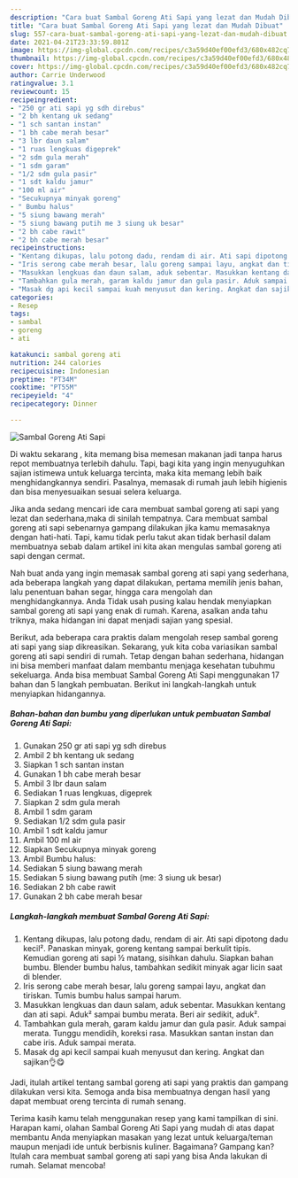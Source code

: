 ```yaml
---
description: "Cara buat Sambal Goreng Ati Sapi yang lezat dan Mudah Dibuat"
title: "Cara buat Sambal Goreng Ati Sapi yang lezat dan Mudah Dibuat"
slug: 557-cara-buat-sambal-goreng-ati-sapi-yang-lezat-dan-mudah-dibuat
date: 2021-04-21T23:33:59.801Z
image: https://img-global.cpcdn.com/recipes/c3a59d40ef00efd3/680x482cq70/sambal-goreng-ati-sapi-foto-resep-utama.jpg
thumbnail: https://img-global.cpcdn.com/recipes/c3a59d40ef00efd3/680x482cq70/sambal-goreng-ati-sapi-foto-resep-utama.jpg
cover: https://img-global.cpcdn.com/recipes/c3a59d40ef00efd3/680x482cq70/sambal-goreng-ati-sapi-foto-resep-utama.jpg
author: Carrie Underwood
ratingvalue: 3.1
reviewcount: 15
recipeingredient:
- "250 gr ati sapi yg sdh direbus"
- "2 bh kentang uk sedang"
- "1 sch santan instan"
- "1 bh cabe merah besar"
- "3 lbr daun salam"
- "1 ruas lengkuas digeprek"
- "2 sdm gula merah"
- "1 sdm garam"
- "1/2 sdm gula pasir"
- "1 sdt kaldu jamur"
- "100 ml air"
- "Secukupnya minyak goreng"
- " Bumbu halus"
- "5 siung bawang merah"
- "5 siung bawang putih me 3 siung uk besar"
- "2 bh cabe rawit"
- "2 bh cabe merah besar"
recipeinstructions:
- "Kentang dikupas, lalu potong dadu, rendam di air. Ati sapi dipotong dadu kecil². Panaskan minyak, goreng kentang sampai berkulit tipis. Kemudian goreng ati sapi ½ matang, sisihkan dahulu. Siapkan bahan bumbu. Blender bumbu halus, tambahkan sedikit minyak agar licin saat di blender."
- "Iris serong cabe merah besar, lalu goreng sampai layu, angkat dan tiriskan. Tumis bumbu halus sampai harum."
- "Masukkan lengkuas dan daun salam, aduk sebentar. Masukkan kentang dan ati sapi. Aduk² sampai bumbu merata. Beri air sedikit, aduk²."
- "Tambahkan gula merah, garam kaldu jamur dan gula pasir. Aduk sampai merata. Tunggu mendidih, koreksi rasa. Masukkan santan instan dan cabe iris. Aduk sampai merata."
- "Masak dg api kecil sampai kuah menyusut dan kering. Angkat dan sajikan👌😋"
categories:
- Resep
tags:
- sambal
- goreng
- ati

katakunci: sambal goreng ati 
nutrition: 244 calories
recipecuisine: Indonesian
preptime: "PT34M"
cooktime: "PT55M"
recipeyield: "4"
recipecategory: Dinner

---
```



![Sambal Goreng Ati Sapi](https://img-global.cpcdn.com/recipes/c3a59d40ef00efd3/680x482cq70/sambal-goreng-ati-sapi-foto-resep-utama.jpg)

Di waktu  sekarang , kita memang bisa memesan makanan jadi tanpa harus repot membuatnya terlebih dahulu. Tapi, bagi kita yang ingin menyuguhkan sajian istimewa untuk keluarga tercinta, maka kita memang lebih baik menghidangkannya sendiri. Pasalnya, memasak di rumah jauh lebih higienis dan bisa menyesuaikan sesuai selera keluarga.

Jika anda sedang mencari ide cara membuat sambal goreng ati sapi yang lezat dan sederhana,maka di sinilah tempatnya. Cara membuat sambal goreng ati sapi  sebenarnya gampang dilakukan jika kamu memasaknya dengan hati-hati. Tapi, kamu tidak perlu takut akan tidak berhasil dalam membuatnya 
sebab dalam artikel ini kita akan mengulas sambal goreng ati sapi dengan cermat.  



Nah buat anda yang ingin memasak sambal goreng ati sapi yang sederhana, ada beberapa langkah yang dapat dilakukan, pertama memilih jenis bahan, lalu penentuan bahan segar, hingga cara mengolah dan menghidangkannya. Anda Tidak usah pusing kalau hendak menyiapkan sambal goreng ati sapi yang enak di rumah. Karena, asalkan anda  tahu triknya, maka hidangan ini dapat menjadi sajian yang spesial.

Berikut, ada beberapa cara praktis  dalam mengolah resep sambal goreng ati sapi yang siap dikreasikan. Sekarang, yuk kita coba variasikan sambal goreng ati sapi sendiri di rumah. Tetap dengan bahan sederhana, hidangan ini bisa memberi manfaat dalam membantu menjaga kesehatan tubuhmu sekeluarga. Anda bisa membuat Sambal Goreng Ati Sapi menggunakan 17 bahan dan 5 langkah pembuatan. Berikut ini langkah-langkah untuk menyiapkan hidangannya.

<!--inarticleads1-->

##### Bahan-bahan dan bumbu yang diperlukan untuk pembuatan Sambal Goreng Ati Sapi:

1. Gunakan 250 gr ati sapi yg sdh direbus
1. Ambil 2 bh kentang uk sedang
1. Siapkan 1 sch santan instan
1. Gunakan 1 bh cabe merah besar
1. Ambil 3 lbr daun salam
1. Sediakan 1 ruas lengkuas, digeprek
1. Siapkan 2 sdm gula merah
1. Ambil 1 sdm garam
1. Sediakan 1/2 sdm gula pasir
1. Ambil 1 sdt kaldu jamur
1. Ambil 100 ml air
1. Siapkan Secukupnya minyak goreng
1. Ambil  Bumbu halus:
1. Sediakan 5 siung bawang merah
1. Sediakan 5 siung bawang putih (me: 3 siung uk besar)
1. Sediakan 2 bh cabe rawit
1. Gunakan 2 bh cabe merah besar




<!--inarticleads2-->

##### Langkah-langkah membuat Sambal Goreng Ati Sapi:

1. Kentang dikupas, lalu potong dadu, rendam di air. Ati sapi dipotong dadu kecil². Panaskan minyak, goreng kentang sampai berkulit tipis. Kemudian goreng ati sapi ½ matang, sisihkan dahulu. Siapkan bahan bumbu. Blender bumbu halus, tambahkan sedikit minyak agar licin saat di blender.
1. Iris serong cabe merah besar, lalu goreng sampai layu, angkat dan tiriskan. Tumis bumbu halus sampai harum.
1. Masukkan lengkuas dan daun salam, aduk sebentar. Masukkan kentang dan ati sapi. Aduk² sampai bumbu merata. Beri air sedikit, aduk².
1. Tambahkan gula merah, garam kaldu jamur dan gula pasir. Aduk sampai merata. Tunggu mendidih, koreksi rasa. Masukkan santan instan dan cabe iris. Aduk sampai merata.
1. Masak dg api kecil sampai kuah menyusut dan kering. Angkat dan sajikan👌😋




Jadi, itulah artikel tentang  sambal goreng ati sapi  yang praktis dan gampang dilakukan versi kita. Semoga anda bisa membuatnya dengan hasil yang dapat membuat oreng tercinta di rumah senang. 

Terima kasih kamu telah menggunakan resep yang kami tampilkan di sini. Harapan kami, olahan  Sambal Goreng Ati Sapi yang mudah di atas dapat membantu Anda menyiapkan masakan yang lezat untuk keluarga/teman maupun menjadi ide untuk berbisnis kuliner. Bagaimana? Gampang kan? Itulah cara membuat sambal goreng ati sapi yang bisa Anda lakukan di rumah. Selamat mencoba!

